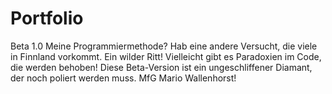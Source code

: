 # Portfolio
Beta 1.0 Meine Programmiermethode? Hab eine andere Versucht, die viele in Finnland vorkommt.  Ein wilder Ritt! Vielleicht gibt es Paradoxien im Code, die werden behoben! Diese Beta-Version ist ein ungeschliffener Diamant, der noch poliert werden muss. MfG Mario Wallenhorst!
